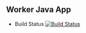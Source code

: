 ## Worker Java App

  * Build Status [![Build Status](http://34.82.89.17:8080/buildStatus/icon?job=instavote%2Fworker-build)](http://34.82.89.17:8080/job/instavote/job/worker-build/)
